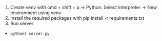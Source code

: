 1. Create venv with cmd + shift + p -> Python: Select Interpreter -> New environment using venv
2. Install the required packages with pip install -r requirements.txt
3. Run server
- `python3 server.py`